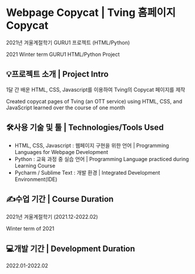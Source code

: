 # Webpage Copycat | Tving 홈페이지 Copycat
2021년 겨울계절학기 GURU1 프로젝트 (HTML/Python)

2021 Winter term GURU1 HTML/Python Project

## 💡프로젝트 소개 | Project Intro
1달 간 배운 HTML, CSS, Javascript를 이용하여 Tving의 Copycat 페이지를 제작

Created copycat pages of Tving (an OTT service) using HTML, CSS, and JavaScript learned over the course of one month

## 🛠️사용 기술 및 툴 | Technologies/Tools Used
- HTML, CSS, Javascript : 웹페이지 구현을 위한 언어 | Programming Languages for Webpage Development
- Python : 교육 과정 중 실습 언어 | Programming Language practiced during Learning Course
- Pycharm / Sublime Text : 개발 환경 | Integrated Development Environment(IDE)

## ✍️수업 기간 | Course Duration
2021년 겨울계절학기 (2021.12-2022.02)

Winter term of 2021

## 💻개발 기간 | Development Duration
2022.01-2022.02
